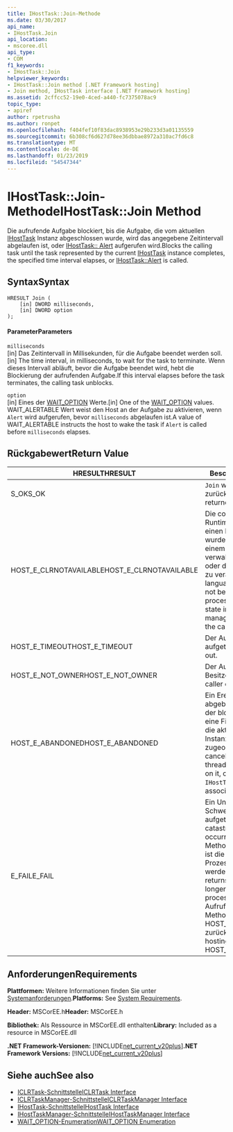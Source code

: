 ```yaml
---
title: IHostTask::Join-Methode
ms.date: 03/30/2017
api_name:
- IHostTask.Join
api_location:
- mscoree.dll
api_type:
- COM
f1_keywords:
- IHostTask::Join
helpviewer_keywords:
- IHostTask::Join method [.NET Framework hosting]
- Join method, IHostTask interface [.NET Framework hosting]
ms.assetid: 2cffcc52-19e0-4ced-a440-fc7375078ac9
topic_type:
- apiref
author: rpetrusha
ms.author: ronpet
ms.openlocfilehash: f404fef10f83dac8938953e29b233d3a01135559
ms.sourcegitcommit: 6b308cf6d627d78ee36dbbae8972a310ac7fd6c8
ms.translationtype: MT
ms.contentlocale: de-DE
ms.lasthandoff: 01/23/2019
ms.locfileid: "54547344"
---
```

# <a name="ihosttaskjoin-method"></a><span data-ttu-id="83b89-102">IHostTask::Join-Methode</span><span class="sxs-lookup"><span data-stu-id="83b89-102">IHostTask::Join Method</span></span>
<span data-ttu-id="83b89-103">Die aufrufende Aufgabe blockiert, bis die Aufgabe, die vom aktuellen [IHostTask](../../../../docs/framework/unmanaged-api/hosting/ihosttask-interface.md) Instanz abgeschlossen wurde, wird das angegebene Zeitintervall abgelaufen ist, oder [IHostTask:: Alert](../../../../docs/framework/unmanaged-api/hosting/ihosttask-alert-method.md) aufgerufen wird.</span><span class="sxs-lookup"><span data-stu-id="83b89-103">Blocks the calling task until the task represented by the current [IHostTask](../../../../docs/framework/unmanaged-api/hosting/ihosttask-interface.md) instance completes, the specified time interval elapses, or [IHostTask::Alert](../../../../docs/framework/unmanaged-api/hosting/ihosttask-alert-method.md) is called.</span></span>  
  
## <a name="syntax"></a><span data-ttu-id="83b89-104">Syntax</span><span class="sxs-lookup"><span data-stu-id="83b89-104">Syntax</span></span>  
  
```  
HRESULT Join (  
    [in] DWORD milliseconds,  
    [in] DWORD option  
);  
```  
  
#### <a name="parameters"></a><span data-ttu-id="83b89-105">Parameter</span><span class="sxs-lookup"><span data-stu-id="83b89-105">Parameters</span></span>  
 `milliseconds`  
 <span data-ttu-id="83b89-106">[in] Das Zeitintervall in Millisekunden, für die Aufgabe beendet werden soll.</span><span class="sxs-lookup"><span data-stu-id="83b89-106">[in] The time interval, in milliseconds, to wait for the task to terminate.</span></span> <span data-ttu-id="83b89-107">Wenn dieses Intervall abläuft, bevor die Aufgabe beendet wird, hebt die Blockierung der aufrufenden Aufgabe.</span><span class="sxs-lookup"><span data-stu-id="83b89-107">If this interval elapses before the task terminates, the calling task unblocks.</span></span>  
  
 `option`  
 <span data-ttu-id="83b89-108">[in] Eines der [WAIT_OPTION](../../../../docs/framework/unmanaged-api/hosting/wait-option-enumeration.md) Werte.</span><span class="sxs-lookup"><span data-stu-id="83b89-108">[in] One of the [WAIT_OPTION](../../../../docs/framework/unmanaged-api/hosting/wait-option-enumeration.md) values.</span></span> <span data-ttu-id="83b89-109">WAIT_ALERTABLE Wert weist den Host an der Aufgabe zu aktivieren, wenn `Alert` wird aufgerufen, bevor `milliseconds` abgelaufen ist.</span><span class="sxs-lookup"><span data-stu-id="83b89-109">A value of WAIT_ALERTABLE instructs the host to wake the task if `Alert` is called before `milliseconds` elapses.</span></span>  
  
## <a name="return-value"></a><span data-ttu-id="83b89-110">Rückgabewert</span><span class="sxs-lookup"><span data-stu-id="83b89-110">Return Value</span></span>  
  
|<span data-ttu-id="83b89-111">HRESULT</span><span class="sxs-lookup"><span data-stu-id="83b89-111">HRESULT</span></span>|<span data-ttu-id="83b89-112">Beschreibung</span><span class="sxs-lookup"><span data-stu-id="83b89-112">Description</span></span>|  
|-------------|-----------------|  
|<span data-ttu-id="83b89-113">S_OK</span><span class="sxs-lookup"><span data-stu-id="83b89-113">S_OK</span></span>|<span data-ttu-id="83b89-114">`Join` wurde erfolgreich zurückgegeben.</span><span class="sxs-lookup"><span data-stu-id="83b89-114">`Join` returned successfully.</span></span>|  
|<span data-ttu-id="83b89-115">HOST_E_CLRNOTAVAILABLE</span><span class="sxs-lookup"><span data-stu-id="83b89-115">HOST_E_CLRNOTAVAILABLE</span></span>|<span data-ttu-id="83b89-116">Die common Language Runtime (CLR) wurde nicht in einen Prozess geladen wurde, oder die CLR ist in einem Zustand, in dem nicht verwalteten Code ausführen oder den Aufruf erfolgreich zu verarbeiten.</span><span class="sxs-lookup"><span data-stu-id="83b89-116">The common language runtime (CLR) has not been loaded into a process, or the CLR is in a state in which it cannot run managed code or process the call successfully.</span></span>|  
|<span data-ttu-id="83b89-117">HOST_E_TIMEOUT</span><span class="sxs-lookup"><span data-stu-id="83b89-117">HOST_E_TIMEOUT</span></span>|<span data-ttu-id="83b89-118">Der Aufruf ist ein Timeout aufgetreten.</span><span class="sxs-lookup"><span data-stu-id="83b89-118">The call timed out.</span></span>|  
|<span data-ttu-id="83b89-119">HOST_E_NOT_OWNER</span><span class="sxs-lookup"><span data-stu-id="83b89-119">HOST_E_NOT_OWNER</span></span>|<span data-ttu-id="83b89-120">Der Aufrufer ist nicht Besitzer der Sperre.</span><span class="sxs-lookup"><span data-stu-id="83b89-120">The caller does not own the lock.</span></span>|  
|<span data-ttu-id="83b89-121">HOST_E_ABANDONED</span><span class="sxs-lookup"><span data-stu-id="83b89-121">HOST_E_ABANDONED</span></span>|<span data-ttu-id="83b89-122">Ein Ereignis wurde abgebrochen, während sich der blockierte Thread oder eine Fiber wartete auf, oder die aktuelle `IHostTask` Instanz ist keiner Aufgabe zugeordnet.</span><span class="sxs-lookup"><span data-stu-id="83b89-122">An event was canceled while a blocked thread or fiber was waiting on it, or the current `IHostTask` instance is not associated with a task.</span></span>|  
|<span data-ttu-id="83b89-123">E_FAIL</span><span class="sxs-lookup"><span data-stu-id="83b89-123">E_FAIL</span></span>|<span data-ttu-id="83b89-124">Ein Unbekannter Schwerwiegender Fehler ist aufgetreten.</span><span class="sxs-lookup"><span data-stu-id="83b89-124">An unknown catastrophic failure occurred.</span></span> <span data-ttu-id="83b89-125">Wenn eine Methode E_FAIL zurückgibt, ist die CLR nicht mehr im Prozess verwendet werden.</span><span class="sxs-lookup"><span data-stu-id="83b89-125">When a method returns E_FAIL, the CLR is no longer usable within the process.</span></span> <span data-ttu-id="83b89-126">Nachfolgende Aufrufe zum Hosten der Methoden HOST_E_CLRNOTAVAILABLE zurück.</span><span class="sxs-lookup"><span data-stu-id="83b89-126">Subsequent calls to hosting methods return HOST_E_CLRNOTAVAILABLE.</span></span>|  
  
## <a name="requirements"></a><span data-ttu-id="83b89-127">Anforderungen</span><span class="sxs-lookup"><span data-stu-id="83b89-127">Requirements</span></span>  
 <span data-ttu-id="83b89-128">**Plattformen:** Weitere Informationen finden Sie unter [Systemanforderungen](../../../../docs/framework/get-started/system-requirements.md).</span><span class="sxs-lookup"><span data-stu-id="83b89-128">**Platforms:** See [System Requirements](../../../../docs/framework/get-started/system-requirements.md).</span></span>  
  
 <span data-ttu-id="83b89-129">**Header:** MSCorEE.h</span><span class="sxs-lookup"><span data-stu-id="83b89-129">**Header:** MSCorEE.h</span></span>  
  
 <span data-ttu-id="83b89-130">**Bibliothek:** Als Ressource in MSCorEE.dll enthalten</span><span class="sxs-lookup"><span data-stu-id="83b89-130">**Library:** Included as a resource in MSCorEE.dll</span></span>  
  
 <span data-ttu-id="83b89-131">**.NET Framework-Versionen:** [!INCLUDE[net_current_v20plus](../../../../includes/net-current-v20plus-md.md)]</span><span class="sxs-lookup"><span data-stu-id="83b89-131">**.NET Framework Versions:** [!INCLUDE[net_current_v20plus](../../../../includes/net-current-v20plus-md.md)]</span></span>  
  
## <a name="see-also"></a><span data-ttu-id="83b89-132">Siehe auch</span><span class="sxs-lookup"><span data-stu-id="83b89-132">See also</span></span>
- [<span data-ttu-id="83b89-133">ICLRTask-Schnittstelle</span><span class="sxs-lookup"><span data-stu-id="83b89-133">ICLRTask Interface</span></span>](../../../../docs/framework/unmanaged-api/hosting/iclrtask-interface.md)
- [<span data-ttu-id="83b89-134">ICLRTaskManager-Schnittstelle</span><span class="sxs-lookup"><span data-stu-id="83b89-134">ICLRTaskManager Interface</span></span>](../../../../docs/framework/unmanaged-api/hosting/iclrtaskmanager-interface.md)
- [<span data-ttu-id="83b89-135">IHostTask-Schnittstelle</span><span class="sxs-lookup"><span data-stu-id="83b89-135">IHostTask Interface</span></span>](../../../../docs/framework/unmanaged-api/hosting/ihosttask-interface.md)
- [<span data-ttu-id="83b89-136">IHostTaskManager-Schnittstelle</span><span class="sxs-lookup"><span data-stu-id="83b89-136">IHostTaskManager Interface</span></span>](../../../../docs/framework/unmanaged-api/hosting/ihosttaskmanager-interface.md)
- [<span data-ttu-id="83b89-137">WAIT_OPTION-Enumeration</span><span class="sxs-lookup"><span data-stu-id="83b89-137">WAIT_OPTION Enumeration</span></span>](../../../../docs/framework/unmanaged-api/hosting/wait-option-enumeration.md)

